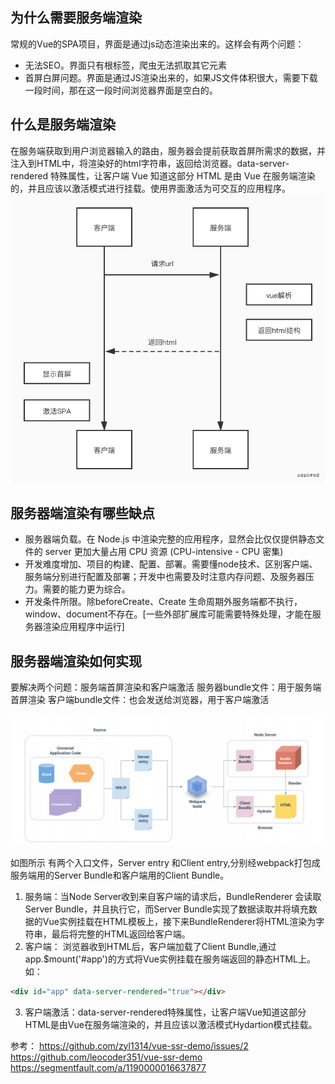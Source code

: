 ## 为什么需要服务端渲染
常规的Vue的SPA项目，界面是通过js动态渲染出来的。这样会有两个问题：
* 无法SEO。界面只有根标签，爬虫无法抓取其它元素
* 首屏白屏问题。界面是通过JS渲染出来的，如果JS文件体积很大，需要下载一段时间，那在这一段时间浏览器界面是空白的。

## 什么是服务端渲染
在服务端获取到用户浏览器输入的路由，服务器会提前获取首屏所需求的数据，并注入到HTML中，将渲染好的html字符串，返回给浏览器。data-server-rendered 特殊属性，让客户端 Vue 知道这部分 HTML 是由 Vue 在服务端渲染的，并且应该以激活模式进行挂载。使用界面激活为可交互的应用程序。
![ssr](./assets/2.png)

## 服务器端渲染有哪些缺点
* 服务器端负载。在 Node.js 中渲染完整的应用程序，显然会比仅仅提供静态文件的 server 更加大量占用 CPU 资源 (CPU-intensive - CPU 密集)
* 开发难度增加、项目的构建、配置、部署。需要懂node技术、区别客户端、服务端分别进行配置及部署；开发中也需要及时注意内存问题、及服务器压力。需要的能力更为综合。
* 开发条件所限。除beforeCreate、Create 生命周期外服务端都不执行，window、document不存在。[一些外部扩展库可能需要特殊处理，才能在服务器渲染应用程序中运行]

## 服务器端渲染如何实现
要解决两个问题：服务端首屏渲染和客户端激活
服务器bundle文件：用于服务端首屏渲染
客户端bundle文件：也会发送给浏览器，用于客户端激活

![ssr](./assets/1.png)

如图所示 有两个入口文件，Server entry 和Client entry,分别经webpack打包成服务端用的Server Bundle和客户端用的Client Bundle。

1. 服务端：当Node Server收到来自客户端的请求后，BundleRenderer 会读取Server Bundle，并且执行它，而Server Bundle实现了数据读取并将填充数据的Vue实例挂载在HTML模板上，接下来BundleRenderer将HTML渲染为字符串，最后将完整的HTML返回给客户端。
2. 客户端： 浏览器收到HTML后，客户端加载了Client Bundle,通过app.$mount('#app')的方式将Vue实例挂载在服务端返回的静态HTML上。如：
```html
<div id="app" data-server-rendered="true"></div>
```
3. 客户端激活：data-server-rendered特殊属性，让客户端Vue知道这部分HTML是由Vue在服务端渲染的，并且应该以激活模式Hydartion模式挂载。

参考：
https://github.com/zyl1314/vue-ssr-demo/issues/2
https://github.com/leocoder351/vue-ssr-demo
https://segmentfault.com/a/1190000016637877